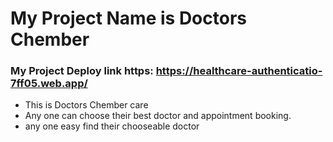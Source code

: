 # My Project Name is Doctors Chember
### My Project Deploy link https: https://healthcare-authenticatio-7ff05.web.app/
* This is Doctors Chember care 
* Any one can choose their best doctor and appointment booking.
* any one easy find their chooseable doctor